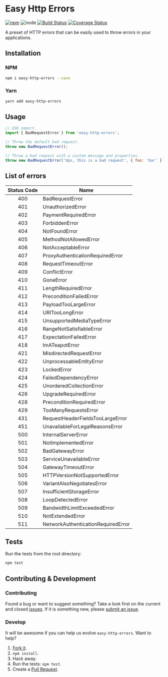 # Easy Http Errors

[![npm](https://img.shields.io/npm/v/easy-http-errors.svg?style=flat-square)](https://npmjs.org/package/easy-http-errors)
![node](https://img.shields.io/node/v/easy-http-errors.svg?style=flat-square)
[![Build Status](https://img.shields.io/travis/seegno/easy-http-errors/master.svg?style=flat-square)](https://travis-ci.org/seegno/easy-http-errors)
[![Coverage Status](https://img.shields.io/coveralls/seegno/easy-http-errors/master.svg?style=flat-square)](https://coveralls.io/github/seegno/easy-http-errors?branch=master)

A preset of HTTP errors that can be easily used to throw errors in your applications.

## Installation

### NPM

```sh
npm i easy-http-errors --save
```

### Yarn

```sh
yarn add easy-http-errors
```

## Usage

```js
// ES6 import.
import { BadRequestError } from 'easy-http-errors';

// Throw the default bad request.
throw new BadRequestError();

// Throw a bad request with a custom message and properties.
throw new BadRequestError('Ups, this is a bad request', { foo: 'bar' });
```

## List of errors

| Status Code | Name                               |
| :---------: | -----------------------------------|
| 400         | BadRequestError                    |
| 401         | UnauthorizedError                  |
| 402         | PaymentRequiredError               |
| 403         | ForbiddenError                     |
| 404         | NotFoundError                      |
| 405         | MethodNotAllowedError              |
| 406         | NotAcceptableError                 |
| 407         | ProxyAuthenticationRequiredError   |
| 408         | RequestTimeoutError                |
| 409         | ConflictError                      |
| 410         | GoneError                          |
| 411         | LengthRequiredError                |
| 412         | PreconditionFailedError            |
| 413         | PayloadTooLargeError               |
| 414         | URITooLongError                    |
| 415         | UnsupportedMediaTypeError          |
| 416         | RangeNotSatisfiableError           |
| 417         | ExpectationFailedError             |
| 418         | ImATeapotError                     |
| 421         | MisdirectedRequestError            |
| 422         | UnprocessableEntityError           |
| 423         | LockedError                        |
| 424         | FailedDependencyError              |
| 425         | UnorderedCollectionError           |
| 426         | UpgradeRequiredError               |
| 428         | PreconditionRequiredError          |
| 429         | TooManyRequestsError               |
| 431         | RequestHeaderFieldsTooLargeError   |
| 451         | UnavailableForLegalReasonsError    |
| 500         | InternalServerError                |
| 501         | NotImplementedError                |
| 502         | BadGatewayError                    |
| 503         | ServiceUnavailableError            |
| 504         | GatewayTimeoutError                |
| 505         | HTTPVersionNotSupportedError       |
| 506         | VariantAlsoNegotiatesError         |
| 507         | InsufficientStorageError           |
| 508         | LoopDetectedError                  |
| 509         | BandwidthLimitExceededError        |
| 510         | NotExtendedError                   |
| 511         | NetworkAuthenticationRequiredError |

## Tests

Run the tests from the root directory:

```sh
npm test
```

## Contributing & Development

### Contributing

Found a bug or want to suggest something? Take a look first on the current and closed [issues](https://github.com/seegno/easy-http-errors/issues). If it is something new, please [submit an issue](https://github.com/seegno/easy-http-errors/issues/new).

### Develop

It will be awesome if you can help us evolve `easy-http-errors`. Want to help?

1. [Fork it](https://github.com/seegno/easy-http-errors).
2. `npm install`.
3. Hack away.
4. Run the tests: `npm test`.
5. Create a [Pull Request](https://github.com/seegno/easy-http-errors/compare).
